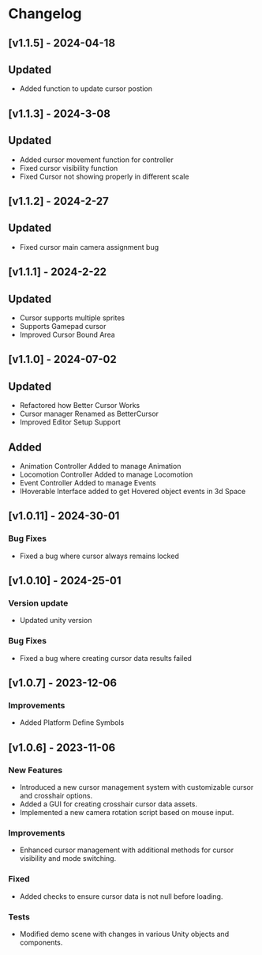 # Changelog

## [v1.1.5] - 2024-04-18

## Updated

+ Added function to update cursor postion


## [v1.1.3] - 2024-3-08

## Updated

+ Added cursor movement function for controller
+ Fixed cursor visibility function
+ Fixed Cursor not showing properly in different scale

## [v1.1.2] - 2024-2-27

## Updated
+ Fixed cursor main camera assignment bug



## [v1.1.1] - 2024-2-22

## Updated
+ Cursor supports multiple sprites
+ Supports Gamepad cursor
+ Improved Cursor Bound Area



## [v1.1.0] - 2024-07-02

## Updated
+ Refactored how Better Cursor Works
+ Cursor manager Renamed as BetterCursor
+ Improved Editor Setup Support


## Added
+ Animation Controller Added to manage Animation
+ Locomotion Controller Added to manage Locomotion
+ Event Controller Added to manage Events
+ IHoverable Interface added to get Hovered object events in 3d Space

## [v1.0.11] - 2024-30-01


### Bug Fixes

+  Fixed a bug where cursor always remains locked



## [v1.0.10] - 2024-25-01

### Version update

+ Updated unity version

### Bug Fixes

+  Fixed a bug where creating cursor data results failed



## [v1.0.7] - 2023-12-06


### Improvements

+  Added Platform Define Symbols



## [v1.0.6] - 2023-11-06

### New Features

+ Introduced a new cursor management system with customizable cursor and crosshair options.
+ Added a GUI for creating crosshair cursor data assets.
+ Implemented a new camera rotation script based on mouse input.

### Improvements

+  Enhanced cursor management with additional methods for cursor visibility and mode switching.


### Fixed

+  Added checks to ensure cursor data is not null before loading.


### Tests

+ Modified demo scene with changes in various Unity objects and components.


